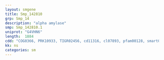 ```yaml
---
layout: smgene
title: Smp_142810
grp: Smp_14
description: "alpha amylase"
smp: Smp_142810.1
uniprot: "G4VHN6"
length:  1884
cdd: "COG0366, PRK10933, TIGR02456, cd11316, cl07893, pfam00128, smart00642"
kk: ns
categories: sm
---
```

